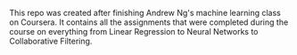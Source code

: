 This repo was created after finishing Andrew Ng's machine learning
class on Coursera. It contains all the assignments that were completed 
during the course on everything from Linear Regression to Neural Networks
to Collaborative Filtering.